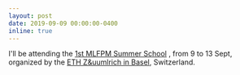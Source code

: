 ```yaml
---
layout: post
date: 2019-09-09 00:00:00-0400
inline: true
---
```


I\'ll be attending the <a href="https://mlfpm.eu/1-summer-school/">1st MLFPM Summer School</a> , from 9 to 13 Sept, organized by the <a href="https://ethz.ch/de.html">ETH Z&uumlrich in Basel</a>, Switzerland.